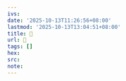 ```yaml
---
ivs:
date: '2025-10-13T11:26:56+08:00'
lastmod: '2025-10-13T13:04:51+08:00'
title: 󰔚
url: 󰔚
tags: []
hex: 
src:
note:
---
```

